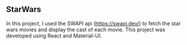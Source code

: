 ## StarWars

In this project, I used the SWAPI api (https://swapi.dev/) to fetch the star wars movies and display the cast of each movie. This project was developed using React and Material-UI.
